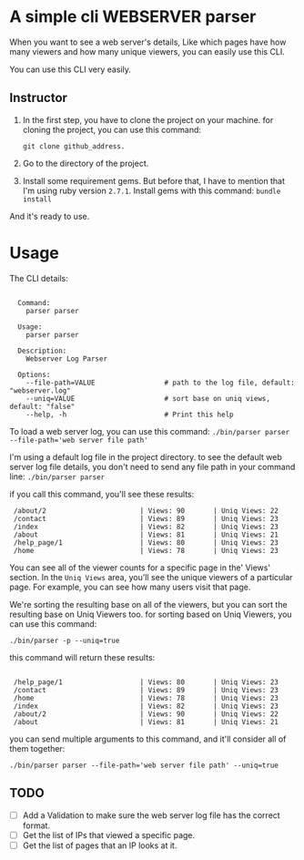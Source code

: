 # A simple cli WEBSERVER parser

When you want to see a web server's details, Like which pages have how many viewers and how many unique viewers, you can easily use this CLI.

You can use this CLI very easily.

## Instructor

1. In the first step, you have to clone the project on your machine. for cloning the project, you can use this command:

    `git clone github_address.`

2. Go to the directory of the project.

3. Install some requirement gems. But before that, I have to mention that I'm using ruby version `2.7.1`.
Install gems with this command: `bundle install`

And it's ready to use.

# Usage

The CLI details:

```

  Command:
    parser parser

  Usage:
    parser parser

  Description:
    Webserver Log Parser

  Options:
    --file-path=VALUE                 # path to the log file, default: "webserver.log"
    --uniq=VALUE                      # sort base on uniq views, default: "false"
    --help, -h                        # Print this help
```

To load a web server log, you can use this command:
`./bin/parser parser --file-path='web server file path'`

I'm using a default log file in the project directory. to see the default web server log file details, you don't need to send any file path in your command line:
`./bin/parser parser`

if you call this command, you'll see these results:
```
 /about/2                       | Views: 90       | Uniq Views: 22
 /contact                       | Views: 89       | Uniq Views: 23
 /index                         | Views: 82       | Uniq Views: 23
 /about                         | Views: 81       | Uniq Views: 21
 /help_page/1                   | Views: 80       | Uniq Views: 23
 /home                          | Views: 78       | Uniq Views: 23
```

You can see all of the viewer counts for a specific page in the' Views' section. In the `Uniq Views` area, you'll see the unique viewers of a particular page. For example, you can see how many users visit that page.

We're sorting the resulting base on all of the viewers, but you can sort the resulting base on Uniq Viewers too.
for sorting based on Uniq Viewers, you can use this command:

`./bin/parser -p --uniq=true`

this command will return these results:

```

 /help_page/1                   | Views: 80       | Uniq Views: 23
 /contact                       | Views: 89       | Uniq Views: 23
 /home                          | Views: 78       | Uniq Views: 23
 /index                         | Views: 82       | Uniq Views: 23
 /about/2                       | Views: 90       | Uniq Views: 22
 /about                         | Views: 81       | Uniq Views: 21
```

you can send multiple arguments to this command, and it'll consider all of them together:

`./bin/parser parser --file-path='web server file path' --uniq=true`

## TODO

- [ ] Add a Validation to make sure the web server log file has the correct format.
- [ ] Get the list of IPs that viewed a specific page.
- [ ] Get the list of pages that an IP looks at it.
